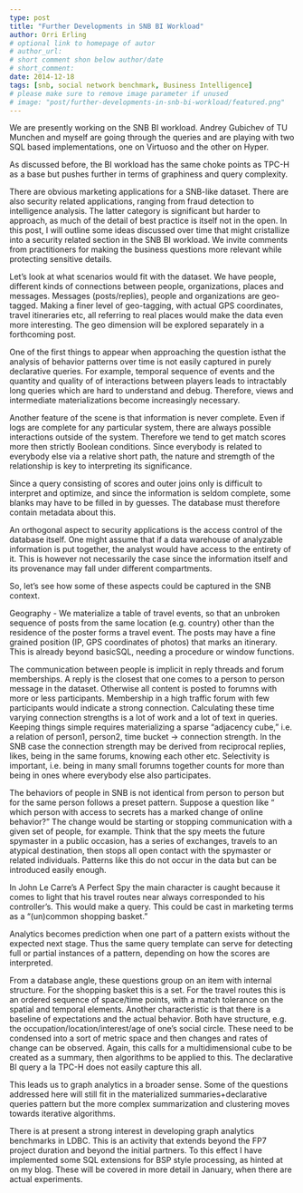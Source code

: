 ```yaml
---
type: post
title: "Further Developments in SNB BI Workload"
author: Orri Erling
# optional link to homepage of autor
# author_url: 
# short comment shon below author/date
# short_comment:
date: 2014-12-18
tags: [snb, social network benchmark, Business Intelligence]
# please make sure to remove image parameter if unused
# image: "post/further-developments-in-snb-bi-workload/featured.png" 
---
```


We are presently working on the SNB BI workload. Andrey Gubichev of TU Munchen and myself are going through the queries and are playing with two SQL based implementations, one on Virtuoso and the other on Hyper.

As discussed before, the BI workload has the same choke points as TPC-H as a base but pushes further in terms of graphiness and query complexity.

There are obvious marketing applications for a SNB-like dataset.  There  are also security related applications, ranging from fraud detection to intelligence analysis.  The latter category is significant but harder to approach, as much of the detail of best practice is itself not in the open.  In this post, I will outline some ideas discussed over time that might cristallize into a security related section in the SNB BI workload.  We invite comments from practitioners for making the business questions more relevant while protecting  sensitive details.

Let’s look at what scenarios would fit with the dataset.  We have people, different kinds of connections between people,  organizations, places and messages.  Messages (posts/replies), people and organizations are geo-tagged.   Making a finer level of geo-tagging, with actual GPS coordinates, travel itineraries etc, all referring to real places would make the data even more interesting.  The geo dimension will be explored separately in a forthcoming post.

One of the first things to appear when approaching the question isthat the analysis of behavior patterns over time is not easily captured in purely declarative queries.  For example, temporal sequence of events and the quantity and quality of of interactions between players leads to intractably long queries which are hard to understand and debug.  Therefore, views and intermediate materializations become increasingly necessary.

Another feature of the scene is that information is never complete.  Even if logs are complete for any particular system, there are always possible interactions outside of the system.  Therefore we tend to get match scores more then strictly Boolean conditions.  Since everybody is related to everybody else via a relative short path,  the nature and stremgth of the relationship is key to interpreting its significance.

Since a query consisting of scores and outer joins only is difficult to interpret and optimize, and since the information is seldom complete, some blanks may have to be filled in by guesses.  The database must therefore contain metadata about this.

 

An orthogonal aspect to security applications is the access control of the database itself.  One might assume that if a data warehouse of analyzable information is put together, the analyst would have access to the entirety  of it.  This is however not necessarily the case since the information itself and its provenance may fall under different compartments. 

So, let’s see how some of these aspects could be captured in the SNB context.

Geography -  We materialize a table of travel events, so that an unbroken sequence of posts from the same location (e.g. country) other than the residence of the poster forms a travel event.   The posts may have a fine grained position (IP, GPS coordinates of photos) that marks an itinerary.  This is already beyond basicSQL, needing a procedure or  window functions.

The communication between people is implicit in reply threads and forum memberships.  A reply is the closest that one comes to a person to person message in the dataset.  Otherwise all content is posted to forumns with more or less participants.  Membership in a high traffic forum with few participants would indicate a strong connection.   Calculating these time varying connection strengths is a lot of work and a lot of text in queries.  Keeping things simple requires materializing a sparse “adjacency cube,”  i.e. a relation of person1, person2, time bucket -> connection strength.    In the SNB case the connection strength may be derived from reciprocal replies, likes, being in the same forums, knowing each other etc.   Selectivity is important, i.e. being in many small forumns together counts for more than being in ones where everybody else also participates.

The behaviors of people in SNB is not identical from person to person but for the same person follows a  preset pattern.  Suppose a question like “ which person with access to secrets has a marked change of online behavior?”   The change would be starting or stopping  communication with a given set of people, for example.  Think that the spy meets the future spymaster in a public occasion, has a series of exchanges, travels to an atypical destination, then stops all open contact with the spymaster or related individuals.  Patterns like this do not occur in the data but can be introduced easily enough.

In John Le Carre’s A Perfect Spy the main character is caught because it comes to light that his travel routes near always corresponded to his controller’s.   This would make a query.  This could be cast in marketing terms as a “(un)common shopping basket.”  

Analytics becomes prediction when one part of a pattern exists without the expected next stage.  Thus the same query template can serve for detecting full or partial instances of a pattern, depending on how the scores are interpreted.

From a database angle, these questions group on an item with internal structure.  For the shopping basket this is a set. For the travel routes this is an ordered sequence of space/time points, with a match tolerance on the spatial and temporal elements.  Another characteristic is that there is a baseline of expectations and the actual behavior.  Both have structure, e.g. the occupation/location/interest/age of one’s social circle.   These need to be condensed into a sort of metric space and then changes and rates of change can be observed.  Again, this calls for a multidimensional cube to be created as a summary, then algorithms to be applied to this.  The declarative BI query a la TPC-H does not easily capture this all.

This leads us to graph analytics in a broader sense.  Some of the questions addressed here will still fit in the materialized summaries+declarative queries pattern but the more complex summarization and clustering moves towards iterative algorithms. 

There is at present a strong interest in developing graph analytics benchmarks in LDBC.  This is an activity that extends beyond the FP7 project duration and beyond the initial partners.  To this effect I have implemented some SQL extensions for BSP style processing, as hinted at on my blog.  These will be covered in more detail in January, when there are actual experiments.

